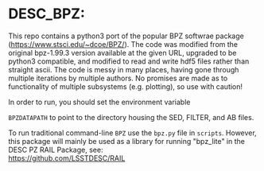 # DESC_BPZ: 

This repo contains a python3 port of the popular BPZ softwrae package (https://www.stsci.edu/~dcoe/BPZ/).  The code was modified from the original bpz-1.99.3 version available at the given URL, upgraded to be python3 compatible, and modified to read and write hdf5 files rather than straight ascii.  The code is messy in many places, having gone through multiple iterations by multiple authors.  No promises are made as to functionality of multiple subsystems (e.g. plotting), so use with caution!

In order to run, you should set the environment variable<br>

`BPZDATAPATH` to point to the directory housing the SED, FILTER, and AB files.
<br>

To run traditional command-line `BPZ` use the `bpz.py` file in `scripts`.  However, this package will mainly be used as a library for running "bpz_lite" in the DESC PZ RAIL Package, see:<br>
https://github.com/LSSTDESC/RAIL
